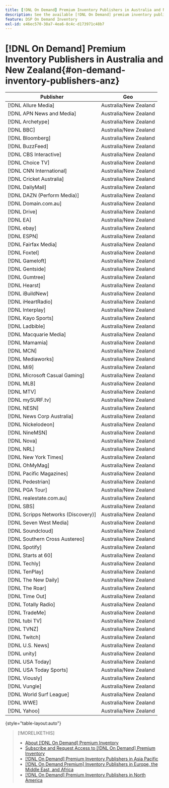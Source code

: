 ```yaml
---
title: [!DNL On Demand] Premium Inventory Publishers in Australia and New Zealand
description: See the available [!DNL On Demand] premium inventory publishers in Australia and New Zealand.
feature: DSP On Demand Inventory
exl-id: e46ec570-38a7-4ea6-8c4c-d173971c48b7
---
```

# [!DNL On Demand] Premium Inventory Publishers in Australia and New Zealand{#on-demand-inventory-publishers-anz}

<!-- get from Amanda Cabrera <acabrera@adobe.com> -->

| Publisher                    | Geo          |
|------------------------------|--------------|
| [!DNL Allure Media]                 | Australia/New Zealand |
| [!DNL APN News and Media]           | Australia/New Zealand |
| [!DNL Archetype]                    | Australia/New Zealand |
| [!DNL BBC]                          | Australia/New Zealand |
| [!DNL Bloomberg]                    | Australia/New Zealand |
| [!DNL BuzzFeed]                     | Australia/New Zealand |
| [!DNL CBS Interactive]              | Australia/New Zealand |
| [!DNL Choice TV]                    | Australia/New Zealand |
| [!DNL CNN International]            | Australia/New Zealand |
| [!DNL Cricket Australia]            | Australia/New Zealand |
| [!DNL DailyMail]                    | Australia/New Zealand |
| [!DNL DAZN (Perform Media)]         | Australia/New Zealand |
| [!DNL Domain.com.au]                | Australia/New Zealand |
| [!DNL Drive]                        | Australia/New Zealand |
| [!DNL EA]                           | Australia/New Zealand |
| [!DNL ebay]                         | Australia/New Zealand |
| [!DNL ESPN]                         | Australia/New Zealand |
| [!DNL Fairfax Media]                | Australia/New Zealand |
| [!DNL Foxtel]                       | Australia/New Zealand |
| [!DNL Gameloft]                     | Australia/New Zealand |
| [!DNL Gentside]                     | Australia/New Zealand |
| [!DNL Gumtree]                      | Australia/New Zealand |
| [!DNL Hearst]                       | Australia/New Zealand |
| [!DNL iBuildNew]                    | Australia/New Zealand |
| [!DNL iHeartRadio]                  | Australia/New Zealand |
| [!DNL Interplay]                    | Australia/New Zealand |
| [!DNL Kayo Sports]                  | Australia/New Zealand |
| [!DNL Ladbible]                     | Australia/New Zealand |
| [!DNL Macquarie Media]              | Australia/New Zealand |
| [!DNL Mamamia]                      | Australia/New Zealand |
| [!DNL MCN]                          | Australia/New Zealand |
| [!DNL Mediaworks]                   | Australia/New Zealand |
| [!DNL Mi9]                          | Australia/New Zealand |
| [!DNL Microsoft Casual Gaming]      | Australia/New Zealand |
| [!DNL MLB]                          | Australia/New Zealand |
| [!DNL MTV]                          | Australia/New Zealand |
| [!DNL mySURF.tv]                    | Australia/New Zealand |
| [!DNL NESN]                         | Australia/New Zealand |
| [!DNL News Corp Australia]          | Australia/New Zealand |
| [!DNL Nickelodeon]                  | Australia/New Zealand |
| [!DNL NineMSN]                      | Australia/New Zealand |
| [!DNL Nova]                         | Australia/New Zealand |
| [!DNL NRL]                          | Australia/New Zealand |
| [!DNL New York Times]               | Australia/New Zealand |
| [!DNL OhMyMag]                      | Australia/New Zealand |
| [!DNL Pacific Magazines]            | Australia/New Zealand |
| [!DNL Pedestrian]                   | Australia/New Zealand |
| [!DNL PGA Tour]                     | Australia/New Zealand |
| [!DNL realestate.com.au]            | Australia/New Zealand |
| [!DNL SBS]                          | Australia/New Zealand |
| [!DNL Scripps Networks (Discovery)] | Australia/New Zealand |
| [!DNL Seven West Media]             | Australia/New Zealand |
| [!DNL Soundcloud]                   | Australia/New Zealand |
| [!DNL Southern Cross Austereo]      | Australia/New Zealand |
| [!DNL Spotify]                      | Australia/New Zealand |
| [!DNL Starts at 60]                 | Australia/New Zealand |
| [!DNL Techly]                       | Australia/New Zealand |
| [!DNL TenPlay]                      | Australia/New Zealand |
| [!DNL The New Daily]                | Australia/New Zealand |
| [!DNL The Roar]                     | Australia/New Zealand |
| [!DNL Time Out]                     | Australia/New Zealand |
| [!DNL Totally Radio]                | Australia/New Zealand |
| [!DNL TradeMe]                      | Australia/New Zealand |
| [!DNL tubi TV]                      | Australia/New Zealand |
| [!DNL TVNZ]                         | Australia/New Zealand |
| [!DNL Twitch]                       | Australia/New Zealand |
| [!DNL U.S. News]                    | Australia/New Zealand |
| [!DNL unity]                        | Australia/New Zealand |
| [!DNL USA Today]                    | Australia/New Zealand |
| [!DNL USA Today Sports]             | Australia/New Zealand |
| [!DNL Viously]                      | Australia/New Zealand |
| [!DNL Vungle]                       | Australia/New Zealand |
| [!DNL World Surf League]            | Australia/New Zealand |
| [!DNL WWE]                          | Australia/New Zealand |
| [!DNL Yahoo]                        | Australia/New Zealand |

{style="table-layout:auto"}

>[!MORELIKETHIS]
>
>* [About [!DNL On Demand] Premium Inventory](on-demand-inventory-about.md)
>* [Subscribe and Request Access to [!DNL On Demand] Premium Inventory](on-demand-inventory-subscribe.md)
>* [[!DNL On Demand] Premium Inventory Publishers in Asia Pacific](on-demand-inventory-publishers-apac.md)
>* [[!DNL On Demand Premium] Inventory Publishers in Europe, the Middle East, and Africa](on-demand-inventory-publishers-emea.md)
>* [[!DNL On Demand] Premium Inventory Publishers in North America](on-demand-inventory-publishers-na.md)
